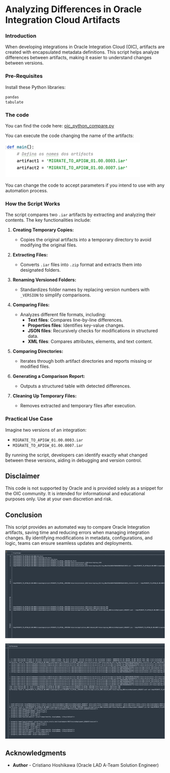 # Analyzing Differences in Oracle Integration Cloud Artifacts

### Introduction
When developing integrations in Oracle Integration Cloud (OIC), artifacts are created with encapsulated metadata definitions. This script helps analyze differences between artifacts, making it easier to understand changes between versions.

### Pre-Requisites

Install these Python libraries:


    pandas
    tabulate

### The code

You can find the code here: [oic_python_compare.py](./source/oic_python_compare.py)

You can execute the code changing the name of the artifacts:

![img_2.png](images/img_2.png)

You can change the code to accept parameters if you intend to use with any automation process.

### How the Script Works
The script compares two `.iar` artifacts by extracting and analyzing their contents. The key functionalities include:

1. **Creating Temporary Copies:**
    - Copies the original artifacts into a temporary directory to avoid modifying the original files.

2. **Extracting Files:**
    - Converts `.iar` files into `.zip` format and extracts them into designated folders.

3. **Renaming Versioned Folders:**
    - Standardizes folder names by replacing version numbers with `_VERSION` to simplify comparisons.

4. **Comparing Files:**
    - Analyzes different file formats, including:
        - **Text files**: Compares line-by-line differences.
        - **Properties files**: Identifies key-value changes.
        - **JSON files**: Recursively checks for modifications in structured data.
        - **XML files**: Compares attributes, elements, and text content.

5. **Comparing Directories:**
    - Iterates through both artifact directories and reports missing or modified files.

6. **Generating a Comparison Report:**
    - Outputs a structured table with detected differences.

7. **Cleaning Up Temporary Files:**
    - Removes extracted and temporary files after execution.

### Practical Use Case
Imagine two versions of an integration:
- `MIGRATE_TO_APIGW_01.00.0003.iar`
- `MIGRATE_TO_APIGW_01.00.0007.iar`

By running the script, developers can identify exactly what changed between these versions, aiding in debugging and version control.

## Disclaimer

This code is not supported by Oracle and is provided solely as a snippet for the OIC community. It is intended for informational and educational purposes only. Use at your own discretion and risk.

## Conclusion
This script provides an automated way to compare Oracle Integration artifacts, saving time and reducing errors when managing integration changes. By identifying modifications in metadata, configurations, and logic, teams can ensure seamless updates and deployments.

![img.png](images/img.png)

![img_1.png](images/img_1.png)

## Acknowledgments

- **Author** - Cristiano Hoshikawa (Oracle LAD A-Team Solution Engineer)
